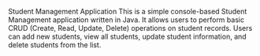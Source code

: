 Student Management Application
This is a simple console-based Student Management application written in Java. It allows users to perform basic CRUD (Create, Read, Update, Delete) operations on student records. Users can add new students, view all students, update student information, and delete students from the list.

